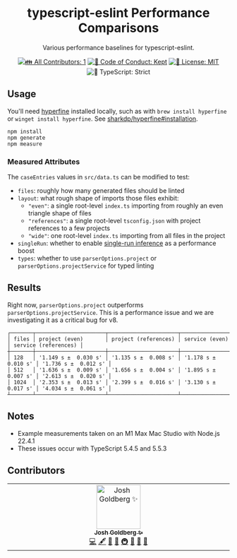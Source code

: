 <h1 align="center">typescript-eslint Performance Comparisons</h1>

<p align="center">Various performance baselines for typescript-eslint.</p>

<p align="center">
	<!-- prettier-ignore-start -->
	<!-- ALL-CONTRIBUTORS-BADGE:START - Do not remove or modify this section -->
	<a href="#contributors" target="_blank"><img alt="👪 All Contributors: 1" src="https://img.shields.io/badge/%F0%9F%91%AA_all_contributors-1-21bb42.svg" /></a>
<!-- ALL-CONTRIBUTORS-BADGE:END -->
	<!-- prettier-ignore-end -->
	<a href="https://github.com/typescript-eslint/performance/blob/main/.github/CODE_OF_CONDUCT.md" target="_blank"><img alt="🤝 Code of Conduct: Kept" src="https://img.shields.io/badge/%F0%9F%A4%9D_code_of_conduct-kept-21bb42" /></a>
	<a href="https://github.com/typescript-eslint/performance/blob/main/LICENSE.md" target="_blank"><img alt="📝 License: MIT" src="https://img.shields.io/badge/%F0%9F%93%9D_license-MIT-21bb42.svg"></a>
	<img alt="💪 TypeScript: Strict" src="https://img.shields.io/badge/%F0%9F%92%AA_typescript-strict-21bb42.svg" />
</p>

## Usage

You'll need [hyperfine](https://github.com/sharkdp/hyperfine) installed locally, such as with `brew install hyperfine` or `winget install hyperfine`.
See [sharkdp/hyperfine#installation](https://github.com/sharkdp/hyperfine#installation).

```shell
npm install
npm generate
npm measure
```

### Measured Attributes

The `caseEntries` values in `src/data.ts` can be modified to test:

- `files`: roughly how many generated files should be linted
- `layout`: what rough shape of imports those files exhibit:
  - `"even"`: a single root-level `index.ts` importing from roughly an even triangle shape of files
  - `"references"`: a single root-level `tsconfig.json` with project references to a few projects
  - `"wide"`: one root-level `index.ts` importing from all files in the project
- `singleRun`: whether to enable [single-run inference](https://v8--typescript-eslint.netlify.app/packages/parser#disallowautomaticsingleruninference) as a performance boost
- `types`: whether to use `parserOptions.project` or `parserOptions.projectService` for typed linting

## Results

Right now, `parserOptions.project` outperforms `parserOptions.projectService`.
This is a performance issue and we are investigating it as a critical bug for v8.

```plaintext
┌───────┬──────────────────────┬──────────────────────┬──────────────────────┬──────────────────────┐
│ files │ project (even)       │ project (references) │ service (even)       │ service (references) │
┼───────┼──────────────────────┼──────────────────────┼──────────────────────┼──────────────────────┤
│ 128   │ '1.149 s ±  0.030 s' │ '1.135 s ±  0.008 s' │ '1.178 s ±  0.010 s' │ '1.736 s ±  0.012 s' │
│ 512   │ '1.636 s ±  0.009 s' │ '1.656 s ±  0.004 s' │ '1.895 s ±  0.007 s' │ '2.613 s ±  0.020 s' │
│ 1024  │ '2.353 s ±  0.013 s' │ '2.399 s ±  0.016 s' │ '3.130 s ±  0.017 s' │ '4.034 s ±  0.061 s' │
┴───────┴──────────────────────┴──────────────────────┴──────────────────────┴──────────────────────┘
```

## Notes

- Example measurements taken on an M1 Max Mac Studio with Node.js 22.4.1
- These issues occur with TypeScript 5.4.5 and 5.5.3

## Contributors

<!-- spellchecker: disable -->
<!-- ALL-CONTRIBUTORS-LIST:START - Do not remove or modify this section -->
<!-- prettier-ignore-start -->
<!-- markdownlint-disable -->
<table>
  <tbody>
    <tr>
      <td align="center" valign="top" width="14.28%"><a href="http://www.joshuakgoldberg.com/"><img src="https://avatars.githubusercontent.com/u/3335181?v=4?s=100" width="100px;" alt="Josh Goldberg ✨"/><br /><sub><b>Josh Goldberg ✨</b></sub></a><br /><a href="https://github.com/typescript-eslint/performance/commits?author=JoshuaKGoldberg" title="Code">💻</a> <a href="#content-JoshuaKGoldberg" title="Content">🖋</a> <a href="https://github.com/typescript-eslint/performance/commits?author=JoshuaKGoldberg" title="Documentation">📖</a> <a href="#ideas-JoshuaKGoldberg" title="Ideas, Planning, & Feedback">🤔</a> <a href="#infra-JoshuaKGoldberg" title="Infrastructure (Hosting, Build-Tools, etc)">🚇</a> <a href="#maintenance-JoshuaKGoldberg" title="Maintenance">🚧</a> <a href="#projectManagement-JoshuaKGoldberg" title="Project Management">📆</a> <a href="#tool-JoshuaKGoldberg" title="Tools">🔧</a></td>
    </tr>
  </tbody>
</table>

<!-- markdownlint-restore -->
<!-- prettier-ignore-end -->

<!-- ALL-CONTRIBUTORS-LIST:END -->
<!-- spellchecker: enable -->
